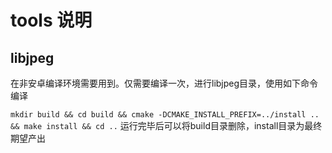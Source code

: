 # tools 说明
## libjpeg
在非安卓编译环境需要用到。仅需要编译一次，进行libjpeg目录，使用如下命令编译

`mkdir build && cd build && cmake -DCMAKE_INSTALL_PREFIX=../install .. && make install && cd ..`
运行完毕后可以将build目录删除，install目录为最终期望产出

